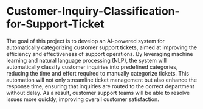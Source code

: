 # Customer-Inquiry-Classification-for-Support-Ticket
The goal of this project is to develop an AI-powered system for automatically categorizing customer support tickets, aimed at improving the efficiency and effectiveness of support operations. By leveraging machine learning and natural language processing (NLP), the system will automatically classify customer inquiries into predefined categories, reducing the time and effort required to manually categorize tickets. This automation will not only streamline ticket management but also enhance the response time, ensuring that inquiries are routed to the correct department without delay. As a result, customer support teams will be able to resolve issues more quickly, improving overall customer satisfaction.
